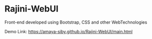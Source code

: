 # Rajini-WebUI
Front-end developed using Bootstrap, CSS and other WebTechnologies 

Demo Link: https://amaya-siby.github.io/Rajini-WebUI/main.html
